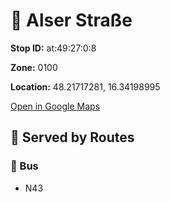 # 🚉 Alser Straße


**Stop ID:** at:49:27:0:8

**Zone:** 0100

**Location:** 48.21717281, 16.34198995

[Open in Google Maps](https://www.google.com/maps?q=48.21717281,16.34198995)

## 🚆 Served by Routes

### 🚌 Bus
- N43